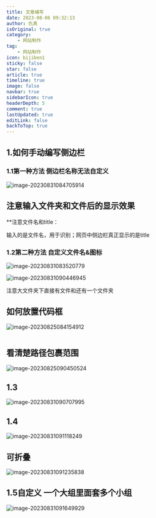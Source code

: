 ```yaml
---
title: 文章编写
date: 2023-08-06 09:32:13
author: 仇真
isOriginal: true
category: 
    - 网站制作
tag:
    - 网站制作
icon: bijiben1
sticky: false
star: false
article: true
timeline: true
image: false
navbar: true
sidebarIcon: true
headerDepth: 5
comment: true
lastUpdated: true
editLink: false
backToTop: true
---
```


## 1.如何手动编写侧边栏

### 1.1第一种方法 侧边栏名称无法自定义

![image-20230831084705914](./sidebar-writing.assets/image-20230831084705914.png)

## 注意输入文件夹和文件后的显示效果

**注意文件名和title：

输入的是文件名，用于识别；网页中侧边栏真正显示的是title

### 1.2第二种方法 自定义文件名&图标

![image-20230831083520779](./sidebar-writing.assets/image-20230831083520779.png)

![image-20230831090446945](./sidebar-writing.assets/image-20230831090446945.png)

注意大文件夹下直接有文件和还有一个文件夹

## 如何放置代码框

![image-20230825084154912](./sidebar-writing.assets/image-20230825084154912.png)

```python
```

## 看清楚路径包裹范围

![image-20230825090450524](./sidebar-writing.assets/image-20230825090450524.png)

## 1.3

![image-20230831090707995](./sidebar-writing.assets/image-20230831090707995.png)

## 1.4

![image-20230831091118249](./sidebar-writing.assets/image-20230831091118249.png)

## 可折叠

![image-20230831091235838](./sidebar-writing.assets/image-20230831091235838.png)

## 1.5自定义 一个大组里面套多个小组

![image-20230831091649929](./sidebar-writing.assets/image-20230831091649929.png)



